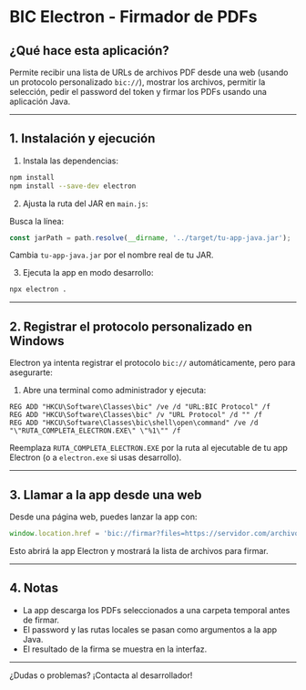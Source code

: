 # BIC Electron - Firmador de PDFs

## ¿Qué hace esta aplicación?

Permite recibir una lista de URLs de archivos PDF desde una web (usando un protocolo personalizado `bic://`), mostrar los archivos, permitir la selección, pedir el password del token y firmar los PDFs usando una aplicación Java.

---

## 1. Instalación y ejecución

1. Instala las dependencias:

```bash
npm install
npm install --save-dev electron
```

2. Ajusta la ruta del JAR en `main.js`:

Busca la línea:
```js
const jarPath = path.resolve(__dirname, '../target/tu-app-java.jar');
```
Cambia `tu-app-java.jar` por el nombre real de tu JAR.

3. Ejecuta la app en modo desarrollo:

```bash
npx electron .
```

---

## 2. Registrar el protocolo personalizado en Windows

Electron ya intenta registrar el protocolo `bic://` automáticamente, pero para asegurarte:

1. Abre una terminal como administrador y ejecuta:

```reg
REG ADD "HKCU\Software\Classes\bic" /ve /d "URL:BIC Protocol" /f
REG ADD "HKCU\Software\Classes\bic" /v "URL Protocol" /d "" /f
REG ADD "HKCU\Software\Classes\bic\shell\open\command" /ve /d "\"RUTA_COMPLETA_ELECTRON.EXE\" \"%1\"" /f
```

Reemplaza `RUTA_COMPLETA_ELECTRON.EXE` por la ruta al ejecutable de tu app Electron (o a `electron.exe` si usas desarrollo).

---

## 3. Llamar a la app desde una web

Desde una página web, puedes lanzar la app con:

```js
window.location.href = 'bic://firmar?files=https://servidor.com/archivo1.pdf,https://servidor.com/archivo2.pdf';
```

Esto abrirá la app Electron y mostrará la lista de archivos para firmar.

---

## 4. Notas

- La app descarga los PDFs seleccionados a una carpeta temporal antes de firmar.
- El password y las rutas locales se pasan como argumentos a la app Java.
- El resultado de la firma se muestra en la interfaz.

---

¿Dudas o problemas? ¡Contacta al desarrollador! 